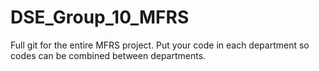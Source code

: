# DSE_Group_10_MFRS
Full git for the entire MFRS project. Put your code in each department so codes can be combined between departments.

